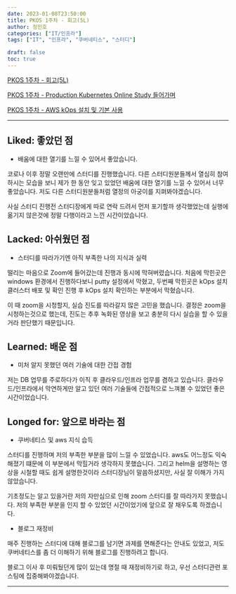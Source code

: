 ```yaml
---
date: 2023-01-08T23:50:00
title: PKOS 1주차 - 회고(5L)
author: 정민호
categories: ["IT/인프라"]
tags: ["IT", "인프라", "쿠버네티스", "스터디"]

draft: false
toc: true
---
```


[PKOS 1주차 - 회고(5L)](../pkos_w1_5l)

[PKOS 1주차 - Production Kubernetes Online Study 들어가며](../pkos_intro)

[PKOS 1주차 - AWS kOps 설치 및 기본 사용](../pkos_w1_hands-on)

---

## Liked: 좋았던 점
- 배움에 대한 열기를 느낄 수 있어서 좋았습니다.

코로나 이후 정말 오랜만에 스터디를 진행했습니다.
다른 스터디원분들께서 열심히 참여하시는 모습을 보니 제가 한 동안 잊고 있었던 배움에 대한 열기를 느낄 수 있어서 너무 좋았습니다. 
저도 다른 스터디원분들처럼 열정의 아궁이를 지펴봐야겠습니다.

사실 스터디 진행전 스터디장에게 따로 연락 드려서 먼저 포기할까 생각했었는데 실행에 옮기지 않은것에 정말 다행이라고 느낀 시간이았습니다.



## Lacked: 아쉬웠던 점
- 스터디를 따라가기엔 아직 부족한 나의 지식과 실력

떨리는 마음으로 Zoom에 들어갔는데 진행과 동시에 막혀버렸습니다.
처음에 막힌곳은 windows 환경에서 진행하다보니 putty 설정에서 막혔고, 두번째 막힌곳은 kOps 설치 클러스터 배포 및 확인 진행 후 kOps 설치 확인하는 부분에서 막혔습니다.

이 때 zoom을 시청할지, 실습 진도를 따라갈지 많은 고민을 했습니다. 
결정은 zoom을 시청하는것으로 했는데, 진도는 추후 녹화된 영상을 보고 충분히 다시 실습을 할 수 있을거라 판단했기 때문입니다.



## Learned: 배운 점
- 미처 알지 못했던 여러 기술에 대한 간접 경험

저는 DB 업무를 주로하다가 이직 후 클라우드/인프라 업무를 겸하고 있습니다.
클라우드/인프라에서 막연하게만 알고 있던 여러 기술들에 간접적으로 느껴볼 수 있었던 좋은 시간이었습니다.



## Longed for: 앞으로 바라는 점
- 쿠버네티스 및 aws 지식 습득

스터디를 진행하며 저의 부족한 부분을 많이 느낄 수 있었습니다.
aws도 어느정도 익숙해졌기 떄문에 이 부분에서 막힐거라 생각하지 못했습니다.
그리고 helm을 설명하는 영상을 시철할 때도 쉽게 설명한것이라 스터디장님이 말씀하셨지만, 사실 잘 이해가 가지 않았습니다.

기초정도는 알고 있을거란 저의 자만심으로 인해 zoom 스터디를 잘 따라가지 못했습니다.
저의 부족한 부분을 인지 할 수 있었던 시간이었기에 앞으로 잘 채우도록 하겠습니다.

- 블로그 재정비

매주 진행하는 스터디에 대해 블로그를 남기면 과제를 면해준다는 안내도 있었고, 저도 쿠버네티스를 좀 더 이해하기 위해 블로그를 진행하려고 합니다.

블로그 이사 후 미뤄뒀던게 많이 있는데 명절 때 재정비하기로 하고, 우선 스터디관련 포스팅에 집중해봐야겠습니다.

---